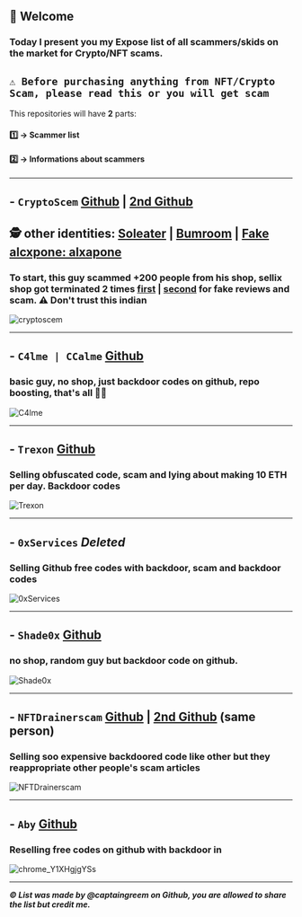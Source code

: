 ## 👋 Welcome
### Today I present you my Expose list of **all** scammers/skids on the market for Crypto/NFT scams.


## ``⚠️ Before purchasing anything from NFT/Crypto Scam, please read this or you will get scam``


This repositories will have **2** parts:

#### 1️⃣ → Scammer list
#### 2️⃣ → Informations about scammers


---

## - `CryptoScem` [Github](https://github.com/cryptoscemdev) | [2nd Github](https://github.com/devcryptoscem)
## 🕵️ other identities: [Soleater](https://github.com/soleaterwebdev) | [Bumroom](https://github.com/bumroom) | [Fake alcxpone: alxapone](https://github.com/alxapone)
### To start, this guy scammed +200 people from his shop, sellix shop got terminated 2 times [first](https://cryptoscem.sellix.io) | [second](https://cryptoscemm.sellix.io) for fake reviews and scam. **⚠️ Don't trust this indian**

![cryptoscem](https://user-images.githubusercontent.com/103531256/174454376-e6d126e9-7cd0-46ba-9224-4c157026c36c.png)

---

## - `C4lme | CCalme` [Github](https://github.com/C4lme)
### basic guy, no shop, just backdoor codes on github, repo boosting, that's all 🤷‍♂


![C4lme](https://user-images.githubusercontent.com/103531256/174454492-be035582-79e9-4743-aaaa-bee7c3b96e0b.png)

---

## - `Trexon` [Github](https://github.com/Trexon-Drainers)
### Selling obfuscated code, scam and lying about making 10 ETH per day. Backdoor codes

![Trexon](https://user-images.githubusercontent.com/103531256/174454711-9641b8ce-edc1-462f-9641-6098a70c877c.png)


---

## - `0xServices` *Deleted*
### Selling Github free codes with backdoor, scam and backdoor codes


![0xServices](https://user-images.githubusercontent.com/103531256/174454940-b4e88044-b27d-46ba-a0ae-d1ec2f5df387.png)


---

## - `Shade0x` [Github](https://github.com/Shade0x/NFT-Drainer-Website)
### no shop, random guy but backdoor code on github.


![Shade0x](https://user-images.githubusercontent.com/103531256/174456552-08783874-9ae3-4b53-b07b-0e762b58adfe.png)


---

## - `NFTDrainerscam` [Github](https://github.com/CryptoRekt88) | [2nd Github](https://github.com/NFTstipsandtricks) (same person)
### Selling soo expensive backdoored code like other but they reappropriate other people's scam articles


![NFTDrainerscam](https://user-images.githubusercontent.com/103531256/174455814-a78c7e3d-8928-4ed1-a635-f6ad67b2b09f.png)


---

## - `Aby` [Github](https://github.com/moneyxx)
### Reselling free codes on github with backdoor in


![chrome_Y1XHgjgYSs](https://user-images.githubusercontent.com/103531256/174456529-0d48ebba-7608-41db-89e5-8b6098c45a1f.png)







---

***© List was made by @captaingreem on Github, you are allowed to share the list but credit me.***



